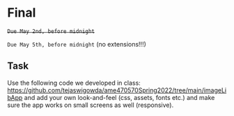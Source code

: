# Final
<s>`Due May 2nd, before midnight`</s>

`Due May 5th, before midnight` (no extensions!!!)

## Task

Use the following code we developed in class: https://github.com/tejaswigowda/ame470570Spring2022/tree/main/imageLibApp
and add your own look-and-feel (css, assets, fonts etc.) and make sure
the app works on small screens as well (responsive).

